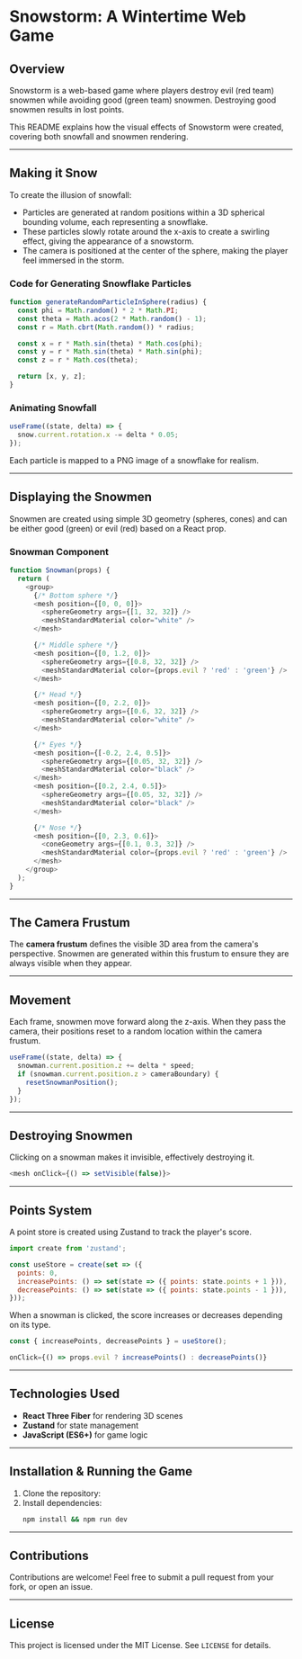 # Snowstorm: A Wintertime Web Game

## Overview

Snowstorm is a web-based game where players destroy evil (red team) snowmen while avoiding good (green team) snowmen. Destroying good snowmen results in lost points.

This README explains how the visual effects of Snowstorm were created, covering both snowfall and snowmen rendering.

---

## Making it Snow

To create the illusion of snowfall:

- Particles are generated at random positions within a 3D spherical bounding volume, each representing a snowflake.
- These particles slowly rotate around the x-axis to create a swirling effect, giving the appearance of a snowstorm.
- The camera is positioned at the center of the sphere, making the player feel immersed in the storm.

### Code for Generating Snowflake Particles

```javascript
function generateRandomParticleInSphere(radius) {
  const phi = Math.random() * 2 * Math.PI;
  const theta = Math.acos(2 * Math.random() - 1);
  const r = Math.cbrt(Math.random()) * radius;

  const x = r * Math.sin(theta) * Math.cos(phi);
  const y = r * Math.sin(theta) * Math.sin(phi);
  const z = r * Math.cos(theta);

  return [x, y, z];
}
```

### Animating Snowfall

```javascript
useFrame((state, delta) => {
  snow.current.rotation.x -= delta * 0.05;
});
```

Each particle is mapped to a PNG image of a snowflake for realism.

---

## Displaying the Snowmen

Snowmen are created using simple 3D geometry (spheres, cones) and can be either good (green) or evil (red) based on a React prop.

### Snowman Component

```javascript
function Snowman(props) {
  return (
    <group>
      {/* Bottom sphere */}
      <mesh position={[0, 0, 0]}>
        <sphereGeometry args={[1, 32, 32]} />
        <meshStandardMaterial color="white" />
      </mesh>

      {/* Middle sphere */}
      <mesh position={[0, 1.2, 0]}>
        <sphereGeometry args={[0.8, 32, 32]} />
        <meshStandardMaterial color={props.evil ? 'red' : 'green'} />
      </mesh>

      {/* Head */}
      <mesh position={[0, 2.2, 0]}>
        <sphereGeometry args={[0.6, 32, 32]} />
        <meshStandardMaterial color="white" />
      </mesh>

      {/* Eyes */}
      <mesh position={[-0.2, 2.4, 0.5]}>
        <sphereGeometry args={[0.05, 32, 32]} />
        <meshStandardMaterial color="black" />
      </mesh>
      <mesh position={[0.2, 2.4, 0.5]}>
        <sphereGeometry args={[0.05, 32, 32]} />
        <meshStandardMaterial color="black" />
      </mesh>

      {/* Nose */}
      <mesh position={[0, 2.3, 0.6]}>
        <coneGeometry args={[0.1, 0.3, 32]} />
        <meshStandardMaterial color={props.evil ? 'red' : 'green'} />
      </mesh>
    </group>
  );
}
```

---

## The Camera Frustum

The **camera frustum** defines the visible 3D area from the camera's perspective. Snowmen are generated within this frustum to ensure they are always visible when they appear.

---

## Movement

Each frame, snowmen move forward along the z-axis. When they pass the camera, their positions reset to a random location within the camera frustum.

```javascript
useFrame((state, delta) => {
  snowman.current.position.z += delta * speed;
  if (snowman.current.position.z > cameraBoundary) {
    resetSnowmanPosition();
  }
});
```

---

## Destroying Snowmen

Clicking on a snowman makes it invisible, effectively destroying it.

```javascript
<mesh onClick={() => setVisible(false)}>
```

---

## Points System

A point store is created using Zustand to track the player's score.

```javascript
import create from 'zustand';

const useStore = create(set => ({
  points: 0,
  increasePoints: () => set(state => ({ points: state.points + 1 })),
  decreasePoints: () => set(state => ({ points: state.points - 1 })),
}));
```

When a snowman is clicked, the score increases or decreases depending on its type.

```javascript
const { increasePoints, decreasePoints } = useStore();

onClick={() => props.evil ? increasePoints() : decreasePoints()}
```

---

## Technologies Used

- **React Three Fiber** for rendering 3D scenes
- **Zustand** for state management
- **JavaScript (ES6+)** for game logic

---

## Installation & Running the Game

1. Clone the repository:
2. Install dependencies:
   ```sh
   npm install && npm run dev
   ```

---

## Contributions

Contributions are welcome! Feel free to submit a pull request from your fork, or open an issue.

---

## License

This project is licensed under the MIT License. See `LICENSE` for details.
